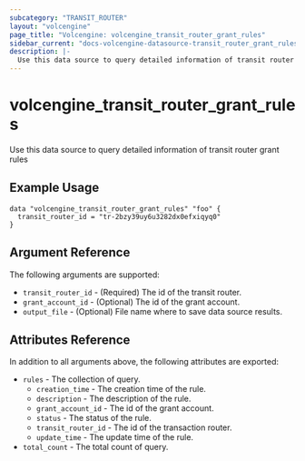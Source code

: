 ```yaml
---
subcategory: "TRANSIT_ROUTER"
layout: "volcengine"
page_title: "Volcengine: volcengine_transit_router_grant_rules"
sidebar_current: "docs-volcengine-datasource-transit_router_grant_rules"
description: |-
  Use this data source to query detailed information of transit router grant rules
---
```

# volcengine_transit_router_grant_rules
Use this data source to query detailed information of transit router grant rules
## Example Usage
```hcl
data "volcengine_transit_router_grant_rules" "foo" {
  transit_router_id = "tr-2bzy39uy6u3282dx0efxiqyq0"
}
```
## Argument Reference
The following arguments are supported:
* `transit_router_id` - (Required) The id of the transit router.
* `grant_account_id` - (Optional) The id of the grant account.
* `output_file` - (Optional) File name where to save data source results.

## Attributes Reference
In addition to all arguments above, the following attributes are exported:
* `rules` - The collection of query.
    * `creation_time` - The creation time of the rule.
    * `description` - The description of the rule.
    * `grant_account_id` - The id of the grant account.
    * `status` - The status of the rule.
    * `transit_router_id` - The id of the transaction router.
    * `update_time` - The update time of the rule.
* `total_count` - The total count of query.


